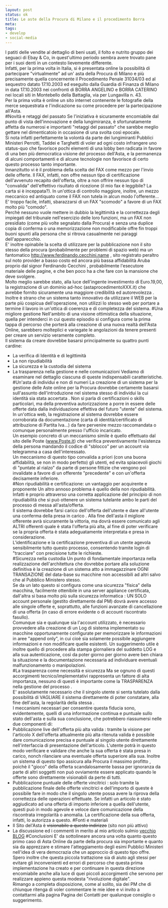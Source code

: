 ```yaml
--- 
layout: post
status: ok
title: Le aste della Procura di Milano e il procedimento Borra
meta: 
tags:
- develop
- social-media
---
```

I patiti delle vendite al dettaglio di beni usati, il folto e nutrito gruppo dei seguaci di Ebay & Co, in quest'ultimo periodo sembra avere trovato pane per i suoi denti in un contesto lievemente differente.  
Infatti, per la prima volta in Italia, si è presentata online la possibilità di partecipare "virtualmente" ad un' asta della Procura di Milano e più precisamente quella concernente il Procedimento Penale 31034/03 ed al sequestro datato 17.10.2003 ed eseguito dalla Guardia di Finanza di Milano in data 17.10.2003 nei confronti di BORRA ANGELINO e BORRA CATERINO nei locali siti in Montebello della Battaglia, via per Lungavilla n. 43.  
Per la prima volta è online un sito internet contenente le fotografie della merce sequestrata e l'indicazione su come procedere per la partecipazione all'Asta.  
#Novità e retaggi del passato
Se l'iniziativa è sicuramente encomiabile dal punto di vista dell'innovazione e della lungimiranza, è sfortunatamente affetta da numerosi e importanti "retaggi del passato" che sarebbe meglio gettare nel dimenticatoio in occasione di una svolta così epocale.  
Si nota infatti perfettamente la volontà da parte dei lungimiranti Pubblici Ministeri Perrotti, Taddei e Targhetti di voler ad ogni costo infrangere uno status-quo che favorisce pochi elementi di una lobby ben radicata in favore di una ben più democratica visione del processo dell'Asta, e la permanenza di alcuni comportamenti e di alcune tecnologie non favorisce di certo questo processo tanto importante.  
Innanzitutto vi è il problema della scelta del FAX come mezzo per l'invio delle offerte. Il FAX, infatti, non offre nessun tipo di certificazione dell'avvenuto recapito dell'offerta, oltre a non offrire nessun tipo di "convalida" dell'effettivo risultato di ricezione (il mio fax è leggibile? La carta si è inceppata?). In un'ottica di controllo maggiore, inoltre, un mezzo meccanico ed antiquato come il FAX non tutela in alcun modo l'offerente...  
E' troppo facile, infatti, sbarazzarsi di un FAX "scomodo" a favore di un FAX molto più "comodo".  
Perchè nessuno vuole mettere in dubbio la legittimità e la correttezza degli impiegati del tribunale nell'esercizio delle loro funzioni, ma un FAX non presidiato (come più volte segnalato dalla Procura) e senza una duplice copia di conferma o una memorizzazione non modificabile offre fin troppi buoni spunti alla persona che si ritrova casualmente nei paraggi dell'apparecchio.  
E' inoltre opinabile la scelta di utilizzare per la pubblicazione non il sito stesso della procura (probabilmente per problemi di spazio web) ma un fantomatico http://www.ferdinando.cecchini.name , sito registrato peraltro sul noto provider a basso costo ed ancora più bassa affidabilità Aruba proprio dal signor Ferdinando Cecchini , probabilmente l'esecutore materiale delle pagine, e che ben poco ha a che fare con la mansione che deve svolgere.  
Molto meglio sarebbe stato, alla luce dell'ingente investimento di Euro.19,00, la registrazione di un dominio ad-hoc (astaprocedimentoXXX.it) che avrebbe fornito sicuramente una maggiore credibilità ed autorevolezza . Inoltre è strano che un sistema tanto innovativo da utilizzare il WEB per la parte più cospicua dell'operazione, non utilizzi lo stesso web per portare a termine il lavoro in un'ottica di coerenza e di completezza del sistema.
#Una migliore gestione
Nell'ambito di una visione ottimistica della situazione, quella per intenderci in cui questo episodio si configura come la prima tappa di percorso che porterà alla creazione di una nuova realtà dell'Asta Online, sarebbero molteplici e variegate le angolazioni da tenere presenti per creare un servizio veramente completo.  
Il sistema da creare dovrebbe basarsi principalmente su quattro punti cardine:
*  La verifica di Identità e di legittimità
*  La non ripudiabilità
*  La sicurezza e la custodia del sistema
*  La trasparenza nella gestione e nelle comunicazioni 
Vediamo di esaminare nel dettaglio ciascuna di queste indispensabili caratteristiche.
#Un'asta di individui e non di numeri
La creazione di un sistema per la gestione delle Aste online per la Procura dovrebbe certamente basarsi sull'assunto dell'introduzione nel sistema stesso di individui la cui identità sia stata accertata .
Non si parla di certificazioni o skills particolari, ma della preventiva autorizzazione a porre in essere delle offerte data dalla individuazione effettiva del futuro "utente" del sistema.  
In un'ottica web, la registrazione al sistema dovrebbe essere corroborata da documentazione (carta di identità/certificato di attribuzione di Partita Iva...) da fare pervenire mezzo raccomandata o comunque personalmente presso l'ufficio incaricato.  
Un esempio concreto di un meccanismo simile è quello effettuato dal sito delle Poste (www.Poste.it) che verifica preventivamente l'esistenza della persona mandando il codice di "sblocco" per un account via telegramma a casa dell'interessato.  
Un meccanismo di questo tipo convalida a priori (con una buona affidabilità, se non in modo perfetto) gli utenti, ed evita spiacevoli giochi di "puntate al rialzo" da parte di persone fittizie che vengono poi invalidate a favore di un offerente "precedente" e con un'offerta decisamente inferiore.  
#Non ripudiabilità e certificazione: un vantaggio per acquirente e proponente
Un altro annoso problema è quello della non ripudiabilità. Infatti è proprio attraverso una corretta applicazione del principio di non ripudiabilità che si può ottenere un sistema tutelante ambo le parti del processo di messa all'asta/offerta.  
Il sistema dovrebbe farsi carico dell'offerta dell'utente e dare all'utente una conferma della presa in carico . Alla fine dell'asta il migliore offerente avrà sicuramente la vittoria, ma dovrà essere comunicato agli ALTRI offerenti quale è stata l'offerta più alta, al fine di poter verificare se la propria offerta è stata adeguatamente interpretata e presa in considerazione.  
L'identificazione e la certificazione preventiva di un utente agevola sensibilmente tutto questo processo, consentendo tramite login di "tracciare" con precisione tutte le richieste.  
#Sicurezza nella custodia
Un punto di fondamentale importanza nella realizzazione dell'architettura che dovrebbe portare alla soluzione definitiva è la creazione di un sistema atto a immagazzinare OGNI TRANSAZIONE del data-base su macchine non accessibili ad altri salvo che al Pubblico Ministero stesso.  
Se da un lato questo si configura come una sicurezza "fisica" della macchina, facilmente ottenibile in una server appliance certificata, dall'altra si basa molto più sulla sicurezza informatica : UN SOLO account personale (gestito direttamente dal PM) dovrà avere accesso alle singole offerte e, soprattutto, alle funzioni avanzate di cancellazione di una offerta (in caso di errore evidente o di account riscontrato fasullo).  
Comunque sia e qualunque sia l'account utilizzato, è necessario provvedere alla creazione di un Log di sistema implementato su macchine opportunamente configurate per memorizzare le informazioni in aree "append only", in cui cioè sia solamente possibile aggiungere informazioni e non modificare quelle esistenti. Un suggerimento utile è inoltre quello di procedere alla stampa giornaliera del suddetto LOG e alla sua autenticazione, così da poter giorno per giorno avere ben chiara la situazione e la documentazione necessaria ad individuare eventuali malfunzionamento o manipolazioni.  
#La trasparenza come necessità e sicurezza
Ma se ognuno di questi accorgimenti tecnico/implementativi rappresenta un fattore di alta importanza, nessuno di questi è importante come la TRASPARENZA nella gestione del processo .  
E' assolutamente necessario che il singolo utente si senta tutelato dalla possibilità di VAGLIARE il sistema direttamente di poter constatare, alla fine dell'asta, la regolarità della stessa .  
I meccanismi necessari per consentire questa fiducia sono, evidentemente, quelli di una informazione continua e puntuale sullo stato dell'asta e sulla sua conclusione, che potrebbero riassumersi nelle due componenti di:
*  Pubblicazione live dell'offerta più alta valida : tramite la visione per l'articolo X dell'offerta attualmente più alta ritenuta valida è possibile dare comunicazione precisa e puntuale al singolo utente direttamente nell'interfaccia di presentazione dell'articolo.
    L'utente potrà in questo modo verificare e validare che anche la sua offerta è stata presa in carico, nonch rilanciare una eventuale offerta superiore alla sua.
    Inoltre un sistema di questo tipo assicura alla Procura il massimo profitto , poichè il "gioco" della offerta scandalosamente bassa per ignoranza da parte di altri soggetti non può ovviamente essere applicato quando le offerte sono direttamente visionabili da perte di tutti.
*  Pubblicazione puntuale delle offerte vincitrici : solo tramite la pubblicazione finale delle offerte vincitrici e dell'importo di queste è possibile fare in modo che il singolo utente possa avere la riprova della correttezza delle operazioni effettuate.
    Se infatti un articolo è stato aggiudicato ad una offerta di importo inferiore a quella dell'utente, questi può in modo agevole e veloce dare comunicazione della riscontrata irregolarità o anomalia. La certificazione della sua offerta, infatti, lo autorizza a questo. 
#Fonti e materiali
*  Il Sito del'Asta è <s>visionabile a questo indirizzo</s> (sito non più attivo)
*  La discussione ed i commenti in merito al mio articolo sulmio [vecchio BLOG](http://blogs.ugidotnet.org/lastknight/archive/2004/10/13/4252.aspx)
#Conclusioni
E' da sottolineare ancora una volta quanto questo primo caso di Asta Online da parte della procura sia importante e quanto sia da apprezzare e stimare l'atteggiamento degli esimi Pubblici Ministeri nell'idea di vera democrazia che un approccio di questo tipo offre.  
Spero inoltre che questa piccola trattazione sia di aiuto agli stessi per evitare gli inconvenienti ed errori di percorso che questa prima implementazione ha creato e per continuare in questa direzione encomiabile anche alla luce di quei piccoli accorgimenti che servono per realizzare appieno questa modesta "rivoluzione digitale".  
Rimango a completa disposizione, come al solito, sia dei PM che di chiunque ritenga di voler commentare le mie idee e vi invito a contattarmi alla pagina Pagina dei Contatti per qualunque consiglio o suggerimento.  
 
